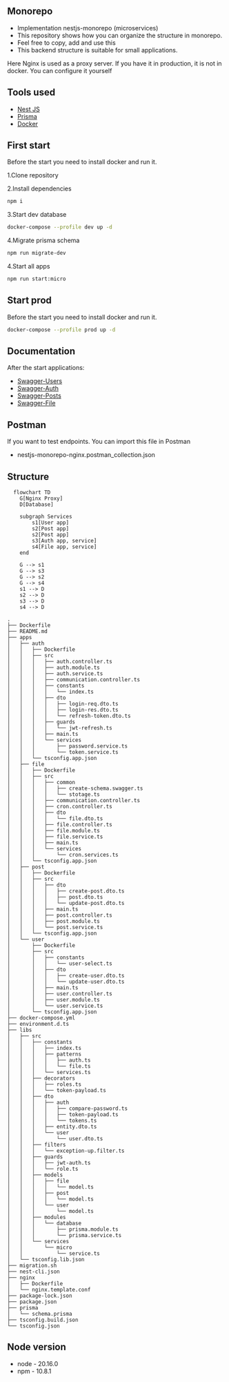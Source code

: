 ## Monorepo

- Implementation nestjs-monorepo (microservices)
- This repository shows how you can organize the structure in monorepo.
- Feel free to copy, add and use this
- This backend structure is suitable for small applications.

Here Nginx is used as a proxy server. If you have it in production, it is not in docker. You can configure it yourself

## Tools used

-  [Nest JS](https://nestjs.com/)
-  [Prisma](https://www.prisma.io/)
-  [Docker](https://www.docker.com/)

## First start

Before the start you need to install docker and run it.

1.Clone repository

2.Install dependencies

```bash
npm i
```

3.Start dev database

```bash
docker-compose --profile dev up -d 
```

4.Migrate prisma schema

```bash
npm run migrate-dev
```

4.Start all apps

```bash
npm run start:micro
```

## Start prod

Before the start you need to install docker and run it.


```bash
docker-compose --profile prod up -d 
```

## Documentation

After the start applications:

-  [Swagger-Users](http://localhost:3000/users/api-documentation)
-  [Swagger-Auth](http://localhost:3000/auth/api-documentation)
-  [Swagger-Posts](http://localhost:3000/posts/api-documentation)
-  [Swagger-File](http://localhost:3000/file/api-documentation)

## Postman

If you want to test endpoints. You can import this file in Postman

- nestjs-monorepo-nginx.postman_collection.json

## Structure

```mermaid
  flowchart TD
    G[Nginx Proxy]
    D[Database]

    subgraph Services
        s1[User app]
        s2[Post app]
        s2[Post app]
        s3[Auth app, service]
        s4[File app, service]
    end

    G --> s1
    G --> s3
    G --> s2
    G --> s4
    s1 --> D
    s2 --> D
    s3 --> D
    s4 --> D
```

```
.
├── Dockerfile
├── README.md
├── apps
│   ├── auth
│   │   ├── Dockerfile
│   │   ├── src
│   │   │   ├── auth.controller.ts
│   │   │   ├── auth.module.ts
│   │   │   ├── auth.service.ts
│   │   │   ├── communication.controller.ts
│   │   │   ├── constants
│   │   │   │   └── index.ts
│   │   │   ├── dto
│   │   │   │   ├── login-req.dto.ts
│   │   │   │   ├── login-res.dto.ts
│   │   │   │   └── refresh-token.dto.ts
│   │   │   ├── guards
│   │   │   │   └── jwt-refresh.ts
│   │   │   ├── main.ts
│   │   │   └── services
│   │   │       ├── password.service.ts
│   │   │       └── token.service.ts
│   │   └── tsconfig.app.json
│   ├── file
│   │   ├── Dockerfile
│   │   ├── src
│   │   │   ├── common
│   │   │   │   ├── create-schema.swagger.ts
│   │   │   │   └── stotage.ts
│   │   │   ├── communication.controller.ts
│   │   │   ├── cron.controller.ts
│   │   │   ├── dto
│   │   │   │   └── file.dto.ts
│   │   │   ├── file.controller.ts
│   │   │   ├── file.module.ts
│   │   │   ├── file.service.ts
│   │   │   ├── main.ts
│   │   │   └── services
│   │   │       └── cron.services.ts
│   │   └── tsconfig.app.json
│   ├── post
│   │   ├── Dockerfile
│   │   ├── src
│   │   │   ├── dto
│   │   │   │   ├── create-post.dto.ts
│   │   │   │   ├── post.dto.ts
│   │   │   │   └── update-post.dto.ts
│   │   │   ├── main.ts
│   │   │   ├── post.controller.ts
│   │   │   ├── post.module.ts
│   │   │   └── post.service.ts
│   │   └── tsconfig.app.json
│   └── user
│       ├── Dockerfile
│       ├── src
│       │   ├── constants
│       │   │   └── user-select.ts
│       │   ├── dto
│       │   │   ├── create-user.dto.ts
│       │   │   └── update-user.dto.ts
│       │   ├── main.ts
│       │   ├── user.controller.ts
│       │   ├── user.module.ts
│       │   └── user.service.ts
│       └── tsconfig.app.json
├── docker-compose.yml
├── environment.d.ts
├── libs
│   ├── src
│   │   ├── constants
│   │   │   ├── index.ts
│   │   │   ├── patterns
│   │   │   │   ├── auth.ts
│   │   │   │   └── file.ts
│   │   │   └── services.ts
│   │   ├── decorators
│   │   │   ├── roles.ts
│   │   │   └── token-payload.ts
│   │   ├── dto
│   │   │   ├── auth
│   │   │   │   ├── compare-password.ts
│   │   │   │   ├── token-payload.ts
│   │   │   │   └── tokens.ts
│   │   │   ├── entity.dto.ts
│   │   │   └── user
│   │   │       └── user.dto.ts
│   │   ├── filters
│   │   │   └── exception-up.filter.ts
│   │   ├── guards
│   │   │   ├── jwt-auth.ts
│   │   │   └── role.ts
│   │   ├── models
│   │   │   ├── file
│   │   │   │   └── model.ts
│   │   │   ├── post
│   │   │   │   └── model.ts
│   │   │   └── user
│   │   │       └── model.ts
│   │   ├── modules
│   │   │   └── database
│   │   │       ├── prisma.module.ts
│   │   │       └── prisma.service.ts
│   │   └── services
│   │       └── micro
│   │           └── service.ts
│   └── tsconfig.lib.json
├── migration.sh
├── nest-cli.json
├── nginx
│   ├── Dockerfile
│   └── nginx.template.conf
├── package-lock.json
├── package.json
├── prisma
│   └── schema.prisma
├── tsconfig.build.json
└── tsconfig.json

```

## Node version

- node - 20.16.0
- npm - 10.8.1

